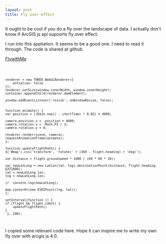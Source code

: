 ```yaml
---
layout: post
title: Fly over effect
---
```




It ought to be cool if you do a fly over the landscape of data. I actually don't know if ArcGIS js api supoorts fly over effect.

I run into this appliation. It seems to be a good one. I need to read it through. The code is shared at github. 

[FlywithMe](https://geonet.esri.com/blogs/james/2015/06/01/comeflywithme-a-arcgis-js-flightaware-api-mashup)

<code> 

	renderer = new THREE.WebGLRenderer({
		antialias: false
	});
	renderer.setSize(window.innerWidth, window.innerHeight);
	container.appendChild(renderer.domElement);

	window.addEventListener('resize', onWindowResize, false);


	function animate() {
	var position = ((Date.now() - startTime) * 0.03) % 4000;

	camera.position.z = -position + 4000;
	camera.rotation.x = -Math.PI / 2;
	camera.rotation.y = 0;

	renderer.render(scene, camera);
	requestAnimationFrame(animate);
    };

    function updateFlightPath() {
	$('#map').css('transform', 'rotate(' + (360 - flight.heading) + 'deg)');

	var distance = flight.groundspeed * 1000 / (60 * 60 * 10);

	var newLatLong = new LatLon(lat, lng).destinationPoint(distance, flight.heading, 6371000);
	lat = newLatLong.lat;
	lng = newLatLong.lon;

	//	console.log(newLatLong);

	map.centerAt(new ESRIPoint(lng, lat));
    };

    setInterval(function () {
	if (flight && flight.ident) {
		updateFlightPath()
	}
     }, 100);


</code>


I copied some relevant code here. Hope it can inspire me to write my own fly over with arcgis js 4.0. 








